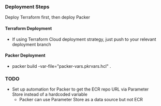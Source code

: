 ### Deployment Steps
Deploy Terraform first, then deploy Packer

#### Terraform Deployment
* If using Terraform Cloud deployment strategy, just push to your relevant deployment branch

#### Packer Deployment
* packer build -var-file="packer-vars.pkrvars.hcl" .

### TODO
* Set up automation for Packer to get the ECR repo URL via Parameter Store instead of a hardcoded variable
  * Packer can use Parameter Store as a data source but not ECR